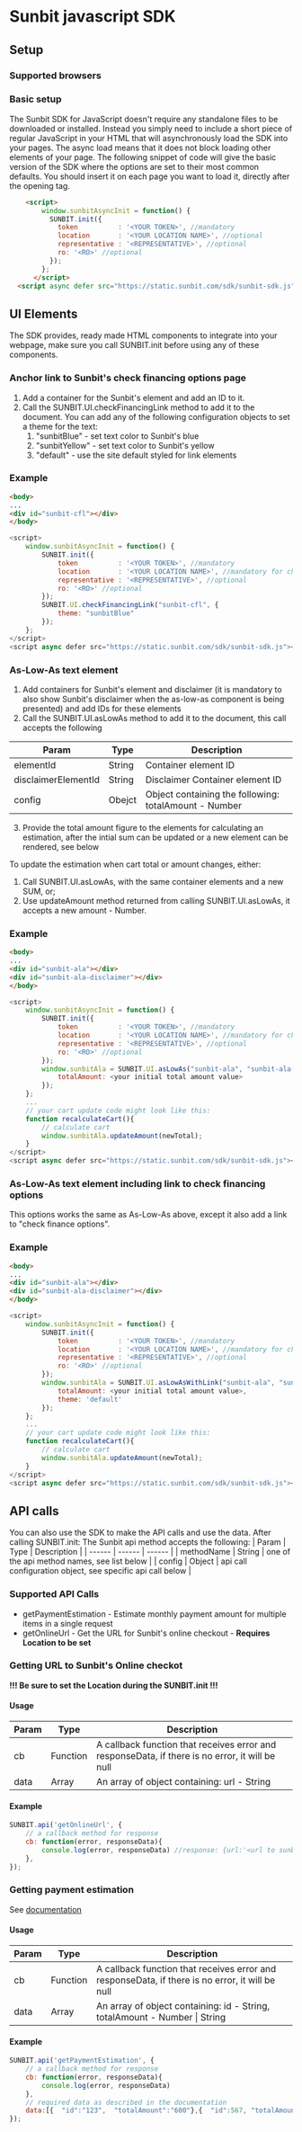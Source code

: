# Sunbit javascript SDK
## Setup
### Supported browsers
### Basic setup
The Sunbit SDK for JavaScript doesn't require  any standalone files to be downloaded or installed. Instead you simply need to include a short piece of regular JavaScript in your HTML that will asynchronously load the SDK into your pages. The async load means that it does not block loading other elements of your page.
The following snippet of code will give the basic version of the SDK where the options are set to their most common defaults. You should insert it on each page you want to load it, directly after the opening tag.

```html
    <script>
        window.sunbitAsyncInit = function() {
          SUNBIT.init({
            token          : '<YOUR TOKEN>', //mandatory
            location       : '<YOUR LOCATION NAME>', //optional
            representative : '<REPRESENTATIVE>', //optional
            ro: '<RO>' //optional
          });
        };
      </script>
  <script async defer src="https://static.sunbit.com/sdk/sunbit-sdk.js"></script>
```
## UI Elements
The SDK provides, ready made HTML components to integrate into your webpage, make sure you call SUNBIT.init before using any of these components.
### Anchor link to Sunbit's check financing options page
1. Add a container for the Sunbit's element and add an ID to it.
2. Call the SUNBIT.UI.checkFinancingLink method to add it to the document. You can add any of the following  configuration objects to set a theme for the text:
    1. "sunbitBlue" - set text color to Sunbit's blue
    2. "sunbitYellow" - set text color to Sunbit's yellow
    3. "default" - use the site default styled for link elements

### Example

```html
<body>
...
<div id="sunbit-cfl"></div>
</body>
```
```js
<script>
    window.sunbitAsyncInit = function() {
        SUNBIT.init({
            token          : '<YOUR TOKEN>', //mandatory
            location       : '<YOUR LOCATION NAME>', //mandatory for check financing link
            representative : '<REPRESENTATIVE>', //optional
            ro: '<RO>' //optional
        });
        SUNBIT.UI.checkFinancingLink("sunbit-cfl", {
            theme: "sunbitBlue"
        });  
    };
</script>
<script async defer src="https://static.sunbit.com/sdk/sunbit-sdk.js"></script>
```

### As-Low-As text element
1. Add containers for Sunbit's element and  disclaimer (it is mandatory to also show Sunbit's disclaimer when the as-low-as component is being presented) and add IDs for these elements
2. Call the SUNBIT.UI.asLowAs method to add it to the document, this call accepts the following

| Param | Type | Description |
| ------ | ------ | ------ |
| elementId | String | Container element ID |
| disclaimerElementId | String | Disclaimer Container element ID |
| config | Obejct | Object containing the following: totalAmount - Number|
3. Provide the total amount figure to the elements for calculating an estimation, after the intial sum can be updated or a new element can be rendered, see below

To update the estimation when cart total or amount changes, either:
1. Call SUNBIT.UI.asLowAs, with the same container elements and a new SUM,  or;
2. Use updateAmount method returned from calling SUNBIT.UI.asLowAs, it accepts a new amount - Number.
### Example

```html
<body>
...
<div id="sunbit-ala"></div>
<div id="sunbit-ala-disclaimer"></div>
</body>
```
```js
<script>
    window.sunbitAsyncInit = function() {
        SUNBIT.init({
            token          : '<YOUR TOKEN>', //mandatory
            location       : '<YOUR LOCATION NAME>', //mandatory for check financing link
            representative : '<REPRESENTATIVE>', //optional
            ro: '<RO>' //optional
        });
        window.sunbitAla = SUNBIT.UI.asLowAs("sunbit-ala", "sunbit-ala-disclaimer", {
            totalAmount: <your initial total amount value>
        });  
    };
    ...
    // your cart update code might look like this:
    function recalculateCart(){
        // calculate cart
        window.sunbitAla.updateAmount(newTotal);
    }
</script>
<script async defer src="https://static.sunbit.com/sdk/sunbit-sdk.js"></script>
```

### As-Low-As text element including link to check financing options
This options works the same as As-Low-As above, except it also add a link to "check finance options".
### Example

```html
<body>
...
<div id="sunbit-ala"></div>
<div id="sunbit-ala-disclaimer"></div>
</body>
```
```js
<script>
    window.sunbitAsyncInit = function() {
        SUNBIT.init({
            token          : '<YOUR TOKEN>', //mandatory
            location       : '<YOUR LOCATION NAME>', //mandatory for check financing link element
            representative : '<REPRESENTATIVE>', //optional
            ro: '<RO>' //optional
        });
        window.sunbitAla = SUNBIT.UI.asLowAsWithLink("sunbit-ala", "sunbit-ala-disclaimer", {
            totalAmount: <your initial total amount value>,
            theme: 'default'
        });  
    };
    ...
    // your cart update code might look like this:
    function recalculateCart(){
        // calculate cart
        window.sunbitAla.updateAmount(newTotal);
    }
</script>
<script async defer src="https://static.sunbit.com/sdk/sunbit-sdk.js"></script>
```

## API calls
You can also use the SDK to make the API calls and use the data. 
After calling SUNBIT.init:
The Sunbit api method accepts the following:
| Param | Type | Description |
| ------ | ------ | ------ |
| methodName | String | one of the api method names, see list below |
| config | Object | api call configuration object, see specific api call below |
### Supported API Calls
* getPaymentEstimation - Estimate monthly payment amount for multiple items in a single request
* getOnlineUrl - Get the URL for Sunbit's online checkout - **Requires Location to be set**
### **Getting URL to Sunbit's Online checkot**
**!!! Be sure to set the Location during the SUNBIT.init !!!**
#### Usage
| Param | Type | Description |
| ------ | ------ | ------ |
| cb | Function| A callback function that receives error and responseData, if there is no error, it will be null |
| data | Array| An array of object containing: url - String |

#### Example
```js
SUNBIT.api('getOnlineUrl', {
    // a callback method for response 
    cb: function(error, responseData){
        console.log(error, responseData) //response: {url:'<url to sunbit online checkout>'}
    },
});
```

### **Getting payment estimation**
See [documentation](https://api.sunbit.com/purchase-service/payment-estimation/index.html#introduction)

#### Usage
| Param | Type | Description |
| ------ | ------ | ------ |
| cb | Function| A callback function that receives error and responseData, if there is no error, it will be null |
| data | Array| An array of object containing: id - String, totalAmount - Number \| String |
#### Example
```js
SUNBIT.api('getPaymentEstimation', {
    // a callback method for response 
    cb: function(error, responseData){
        console.log(error, responseData)
    },
    // required data as described in the documentation
    data:[{  "id":"123",  "totalAmount":"600"},{  "id":567, "totalAmount":1200}]
});
```
